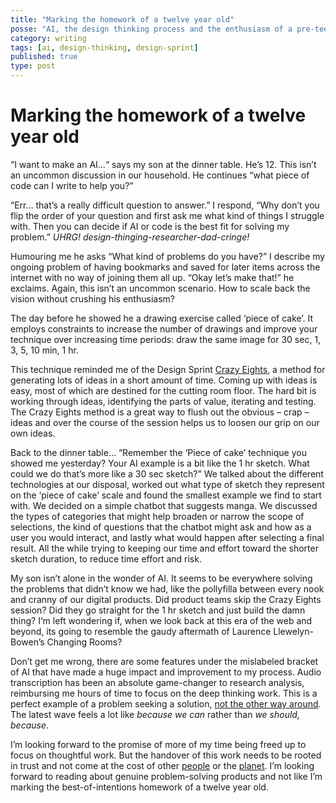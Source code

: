 ```yaml
---
title: "Marking the homework of a twelve year old"
posse: "AI, the design thinking process and the enthusiasm of a pre-teen."
category: writing
tags: [ai, design-thinking, design-sprint]
published: true
type: post
---
```


# Marking the homework of a twelve year old

“I want to make an AI…“ says my son at the dinner table. He’s 12. This isn’t an uncommon discussion in our household. He continues “what piece of code can I write to help you?”

“Err… that’s a really difficult question to answer.” I respond, “Why don’t you flip the order of your question and first ask me what kind of things I struggle with. Then you can decide if AI or code is the best fit for solving my problem.” *UHRG! design-thinging-researcher-dad-cringe!*

Humouring me he asks “What kind of problems do you have?” I describe my ongoing problem of having bookmarks and saved for later items across the internet with no way of joining them all up. “Okay let’s make that!” he exclaims. Again, this isn’t an uncommon scenario. How to scale back the vision without crushing his enthusiasm?

The day before he showed he a drawing exercise called ‘piece of cake’. It employs constraints to increase the number of drawings and improve your technique over increasing time periods: draw the same image for 30 sec, 1, 3, 5, 10 min, 1 hr.

This technique reminded me of the Design Sprint [Crazy Eights](https://clearleft.com/thinking/crazy-eights), a method for generating lots of ideas in a short amount of time. Coming up with ideas is easy, most of which are destined for the cutting room floor. The hard bit is working through ideas, identifying the parts of value, iterating and testing. The Crazy Eights method is a great way to flush out the obvious – crap – ideas and over the course of the session helps us to loosen our grip on our own ideas.

Back to the dinner table… “Remember the ‘Piece of cake’ technique you showed me yesterday? Your AI example is a bit like the 1 hr sketch. What could we do that’s more like a 30 sec sketch?” We talked about the different technologies at our disposal, worked out what type of sketch they represent on the ‘piece of cake’ scale and found the smallest example we find to start with. We decided on a simple chatbot that suggests manga. We discussed the types of categories that might help broaden or narrow the scope of selections, the kind of questions that the chatbot might ask and how as a user you would interact, and lastly what would happen after selecting a final result. All the while trying to keeping our time and effort toward the shorter sketch duration, to reduce time effort and risk.

My son isn’t alone in the wonder of AI. It seems to be everywhere solving the problems that didn’t know we had, like the pollyfilla between every nook and cranny of our digital products. Did product teams skip the Crazy Eights session? Did they go straight for the 1 hr sketch and just build the damn thing? I‘m left wondering if, when we look back at this era of the web and beyond, its going to resemble the gaudy aftermath of Laurence Llewelyn-Bowen’s Changing Rooms?

Don’t get me wrong, there are some features under the mislabeled bracket of AI that have made a huge impact and improvement to my process. Audio transcription has been an absolute game-changer to research analysis, reimbursing me hours of time to focus on the deep thinking work. This is a perfect example of a problem seeking a solution, [not the other way around](https://help.notably.ai/en/articles/8573021-creating-ai-insight-cover-photos). The latest wave feels a lot like *because we can* rather than *we should, because*.

I’m looking forward to the promise of more of my time being freed up to focus on thoughtful work. But the handover of this work needs to be rooted in trust and not come at the cost of other [people](https://www.washingtonpost.com/technology/2023/11/05/ai-deepfake-porn-teens-women-impact/) or the [planet](https://www.theverge.com/2023/10/10/23911059/ai-climate-impact-google-openai-chatgpt-energy). I’m looking forward to reading about genuine problem-solving products and not like I’m marking the best-of-intentions homework of a twelve year old.